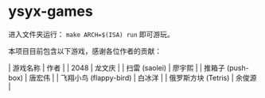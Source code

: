 # ysyx-games
进入文件夹运行：
```make ARCH=$(ISA) run```
即可游玩。

本项目目前包含以下游戏，感谢各位作者的贡献：

| 游戏名称 | 作者   |
| 2048 | 龙文庆 | 
| 扫雷 (saolei) | 廖宇熙 |
| 推箱子 (push-box) | 唐宏伟 | 
| 飞翔小鸟 (flappy-bird) | 白冰洋 | 
| 俄罗斯方块 (Tetris) | 余俊源 | 